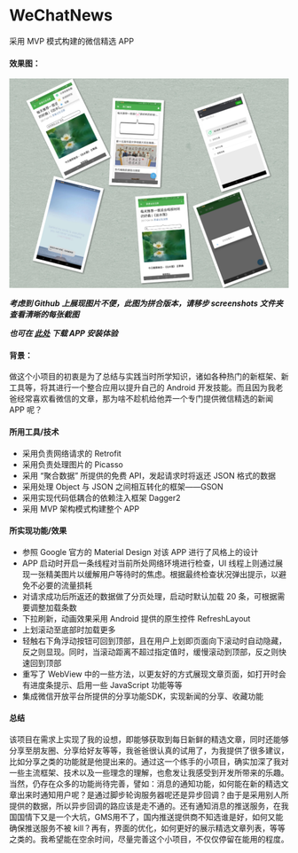 # WeChatNews
采用 MVP 模式构建的微信精选 APP<br>

#### 效果图：
![](https://github.com/linfaimom/WeChatNews/raw/master/screenshots/screenshots.png)

***考虑到 Github 上展现图片不便，此图为拼合版本，请移步 screenshots 文件夹查看清晰的每张截图***

***也可在 [此处](https://github.com/linfaimom/WeChatNews/releases) 下载 APP 安装体验***

#### 背景：
做这个小项目的初衷是为了总结与实践当时所学知识，诸如各种热门的新框架、新工具等，将其进行一个整合应用以提升自己的 Android 开发技能。而且因为我老爸经常喜欢看微信的文章，那为啥不趁机给他弄一个专门提供微信精选的新闻 APP 呢？

#### 所用工具/技术
* 采用负责网络请求的 Retrofit
* 采用负责处理图片的 Picasso
* 采用 “聚合数据” 所提供的免费 API，发起请求时将返还 JSON 格式的数据
* 采用处理 Object 与 JSON 之间相互转化的框架——GSON
* 采用实现代码低耦合的依赖注入框架 Dagger2
* 采用 MVP 架构模式构建整个 APP

#### 所实现功能/效果
* 参照 Google 官方的 Material Design 对该 APP 进行了风格上的设计
* APP 启动时开启一条线程对当前所处网络环境进行检查，UI 线程上则通过展现一张精美图片以缓解用户等待时的焦虑。根据最终检查状况弹出提示，以避免不必要的流量损耗
* 对请求成功后所返还的数据做了分页处理，启动时默认加载 20 条，可根据需要调整加载条数
* 下拉刷新，动画效果采用 Android 提供的原生控件 RefreshLayout
* 上划滚动至底部时加载更多
* 轻触右下角浮动按钮可回到顶部，且在用户上划即页面向下滚动时自动隐藏，反之则显现。同时，当滚动距离不超过指定值时，缓慢滚动到顶部，反之则快速回到顶部
* 重写了 WebView 中的一些方法，以更友好的方式展现文章页面，如打开时会有进度条提示、启用一些 JavaScript 功能等等
* 集成微信开放平台所提供的分享功能SDK，实现新闻的分享、收藏功能

#### 总结
该项目在需求上实现了我的设想，即能够获取到每日新鲜的精选文章，同时还能够分享至朋友圈、分享给好友等等，我爸爸很认真的试用了，为我提供了很多建议，比如分享之类的功能就是他提出来的。通过这一个练手的小项目，确实加深了我对一些主流框架、技术以及一些理念的理解，也愈发让我感受到开发所带来的乐趣。当然，仍存在众多的功能尚待完善，譬如：消息的通知功能，如何能在新的精选文章出来时通知用户呢？是通过脚步轮询服务器呢还是异步回调？由于是采用别人所提供的数据，所以异步回调的路应该是走不通的。还有通知消息的推送服务，在我国国情下又是一个大坑，GMS用不了，国内推送提供商不知选谁是好，如何又能确保推送服务不被 kill？再有，界面的优化，如何更好的展示精选文章列表，等等之类的。我希望能在空余时间，尽量完善这个小项目，不仅仅停留在能用的程度。
